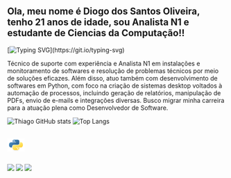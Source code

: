 ## Ola, meu nome é Diogo dos Santos Oliveira, tenho 21 anos de idade, sou Analista N1 e estudante de Ciencias da Computação!!


[![Typing SVG](https://readme-typing-svg.herokuapp.com/?color=1C0052&size=35&center=true&vCenter=true&width=1000&lines=Sejam+bem+vindos+ao+meu+perfil;fiquem+à+vontade!)](https://git.io/typing-svg)


Técnico de suporte com experiência e Analista N1 em instalações e monitoramento de softwares e resolução de problemas técnicos por meio de soluções eficazes. Além disso, atuo também com desenvolvimento de softwares em Python, com foco na criação de sistemas desktop voltados à automação de processos, incluindo geração de relatórios, manipulação de PDFs, envio de e-mails e integrações diversas. Busco migrar minha carreira para a atuação plena como Desenvolvedor de Software.

![Thiago GitHub stats](https://github-readme-stats.vercel.app/api?username=ThiagoCamargo07&show_icons=true&theme=dracula) ![Top Langs](https://github-readme-stats.vercel.app/api/top-langs/?username=Thiago&layout=compact&theme=dracula)

<div style="display: inline_block"><br>
  <img align="center" alt="Diogo-Python" height="30" width="40" src="https://raw.githubusercontent.com/devicons/devicon/master/icons/python/python-original.svg">
</div>
  
  ##
 
<div> 
  <a href="https://www.instagram.com/diogo.dso/" target="_blank"><img src="https://img.shields.io/badge/-Instagram-%23E4405F?style=for-the-badge&logo=instagram&logoColor=gray" target="_blank"></a>
  <a href = "mailto:dgooliveira.2004@gmail.com"><img src="https://img.shields.io/badge/-Gmail-%23333?style=for-the-badge&logo=gmail&logoColor=gray" target="_blank"></a>
  <a href="https://www.linkedin.com/in/diogodso/" target="_blank"><img src="https://img.shields.io/badge/-LinkedIn-%230077B5?style=for-the-badge&logo=linkedin&logoColor=gray" target="_blank"></a> 
  
  
</div>
